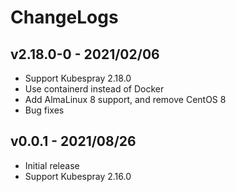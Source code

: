 # ChangeLogs

## v2.18.0-0 - 2021/02/06

- Support Kubespray 2.18.0
- Use containerd instead of Docker
- Add AlmaLinux 8 support, and remove CentOS 8
- Bug fixes

## v0.0.1 - 2021/08/26

- Initial release
- Support Kubespray 2.16.0
